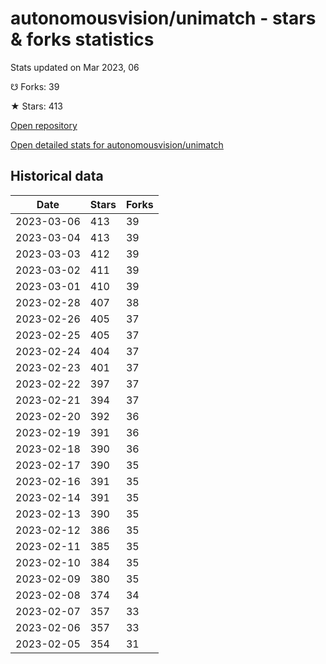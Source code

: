 # autonomousvision/unimatch - stars & forks statistics

Stats updated on Mar 2023, 06

☋ Forks: 39

★ Stars: 413

[Open repository](https://github.com/autonomousvision/unimatch)

[Open detailed stats for autonomousvision/unimatch](https://reviewgithub.com/rep/autonomousvision/unimatch)

## Historical data
| Date | Stars | Forks |
|------|-------|-------|
| 2023-03-06 | 413 | 39 | 
| 2023-03-04 | 413 | 39 | 
| 2023-03-03 | 412 | 39 | 
| 2023-03-02 | 411 | 39 | 
| 2023-03-01 | 410 | 39 | 
| 2023-02-28 | 407 | 38 | 
| 2023-02-26 | 405 | 37 | 
| 2023-02-25 | 405 | 37 | 
| 2023-02-24 | 404 | 37 | 
| 2023-02-23 | 401 | 37 | 
| 2023-02-22 | 397 | 37 | 
| 2023-02-21 | 394 | 37 | 
| 2023-02-20 | 392 | 36 | 
| 2023-02-19 | 391 | 36 | 
| 2023-02-18 | 390 | 36 | 
| 2023-02-17 | 390 | 35 | 
| 2023-02-16 | 391 | 35 | 
| 2023-02-14 | 391 | 35 | 
| 2023-02-13 | 390 | 35 | 
| 2023-02-12 | 386 | 35 | 
| 2023-02-11 | 385 | 35 | 
| 2023-02-10 | 384 | 35 | 
| 2023-02-09 | 380 | 35 | 
| 2023-02-08 | 374 | 34 | 
| 2023-02-07 | 357 | 33 | 
| 2023-02-06 | 357 | 33 | 
| 2023-02-05 | 354 | 31 | 

